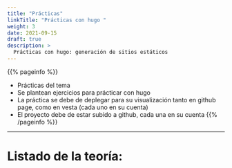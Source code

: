 ```yaml
---
title: "Prácticas"
linkTitle: "Prácticas con hugo "
weight: 3
date: 2021-09-15
draft: true
description: >
  Prácticas con hugo: generación de sitios estáticos
---
```





{{% pageinfo %}}
* Prácticas del tema 
* Se plantean ejercicios para prácticar con hugo
* La práctica se debe de deplegar para su visualización tanto en github page, como en vesta (cada uno en su cuenta)
* El proyecto debe de estar subido a github, cada una en su cuenta 
{{% /pageinfo %}}


------
# Listado de la teoría:
